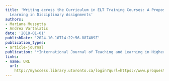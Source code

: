 ```yaml
---
title: 'Writing across the Curriculum in ELT Training Courses: A Proposal Using Data-Driven
  Learning in Disciplinary Assignments'
authors:
- Mariana Mussetta
- Andrea Vartalatis
date: '2018-01-01'
publishDate: '2024-10-10T14:22:56.887409Z'
publication_types:
- article-journal
publication: '*International Journal of Teaching and Learning in Higher Education*'
links:
- name: URL
  url: 
    http://myaccess.library.utoronto.ca/login?qurl=https://www.proquest.com/docview/2101884135?accountid=14771&bdid=38382&_bd=IsueCVyK%2Bu2wzBKKQ0IsqDe5Jv0%3D
---
```

